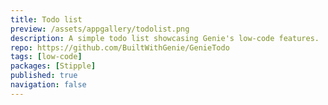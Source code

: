 ```yaml
---
title: Todo list
preview: /assets/appgallery/todolist.png
description: A simple todo list showcasing Genie's low-code features.
repo: https://github.com/BuiltWithGenie/GenieTodo
tags: [low-code]
packages: [Stipple]
published: true
navigation: false
---
```

